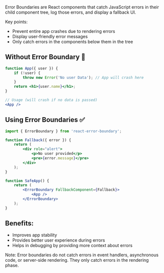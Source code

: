 Error Boundaries are React components that catch JavaScript errors in their child component tree, log those errors, and display a fallback UI.

Key points:
- Prevent entire app crashes due to rendering errors
- Display user-friendly error messages
- Only catch errors in the components below them in the tree

## Without Error Boundary 🚨

```jsx
function App({ user }) {
    if (!user) {
        throw new Error('No user Data'); // App will crash here
    }
    return <h1>{user.name}</h1>;
}

// Usage (will crash if no data is passed)
<App />
```

## Using Error Boundaries ✅

```jsx
import { ErrorBoundary } from 'react-error-boundary';

function Fallback({ error }) {
    return (
        <div role="alert">
            <p>No user provided</p>
            <pre>{error.message}</pre>
        </div>
    );
}

function SafeApp() {
    return (
        <ErrorBoundary FallbackComponent={Fallback}>
            <App />
        </ErrorBoundary>
    );
}
```

## Benefits:

- Improves app stability
- Provides better user experience during errors
- Helps in debugging by providing more context about errors

Note: Error boundaries do not catch errors in event handlers, asynchronous code, or server-side rendering. They only catch errors in the rendering phase.